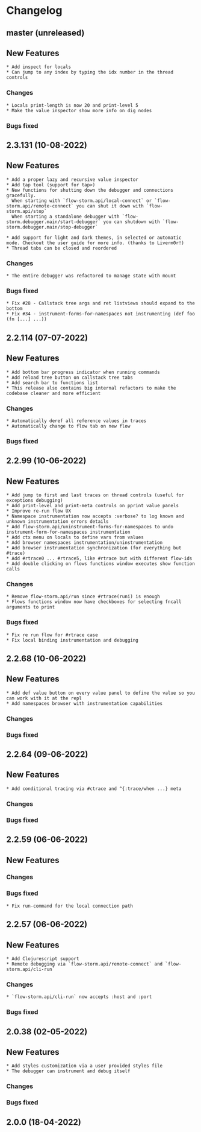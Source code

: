 # Changelog

## master (unreleased)
	
## New Features

	* Add inspect for locals
	* Can jump to any index by typing the idx number in the thread controls

### Changes

	* Locals print-length is now 20 and print-level 5
	* Make the value inspector show more info on dig nodes

### Bugs fixed

## 2.3.131 (10-08-2022)

## New Features

    * Add a proper lazy and recursive value inspector
	* Add tap tool (support for tap>)
	* New functions for shutting down the debugger and connections gracefully.
	  When starting with `flow-storm.api/local-connect` or `flow-storm.api/remote-connect` you can shut it down with `flow-storm.api/stop` 
	  When starting a standalone debugger with `flow-storm.debugger.main/start-debugger` you can shutdown with `flow-storm.debugger.main/stop-debugger`

    * Add support for light and dark themes, in selected or automatic mode. Checkout the user guide for more info. (thanks to Liverm0r!)
	* Thread tabs can be closed and reordered
	
### Changes

	* The entire debugger was refactored to manage state with mount
	
### Bugs fixed

    * Fix #28 - Callstack tree args and ret listviews should expand to the bottom
	* Fix #34 - instrument-forms-for-namespaces not instrumenting (def foo (fn [...] ...))
	
## 2.2.114 (07-07-2022)

## New Features

	* Add bottom bar progress indicator when running commands
	* Add reload tree button on callstack tree tabs
	* Add search bar to functions list
	* This release also contains big internal refactors	to make the codebase cleaner and more efficient
	
### Changes

	* Automatically deref all reference values in traces
	* Automatically change to flow tab on new flow
	
### Bugs fixed

## 2.2.99 (10-06-2022)

## New Features

	* Add jump to first and last traces on thread controls (useful for exceptions debugging)
	* Add print-level and print-meta controls on pprint value panels
    * Improve re-run flow UX
	* Namespace instrumentation now accepts :verbose? to log known and unknown instrumentation errors details
	* Add flow-storm.api/uninstrument-forms-for-namespaces to undo instrument-form-for-namespaces instrumentation
	* Add ctx menu on locals to define vars from values
	* Add browser namespaces instrumentation/uninstrumentation
	* Add browser instrumentation synchronization (for everything but #trace)
	* Add #rtrace0 ... #rtrace5, like #rtrace but with different flow-ids
	* Add double clicking on flows functions window executes show function calls
	
### Changes
    
	* Remove flow-storm.api/run since #rtrace(runi) is enough
	* Flows functions window now have checkboxes for selecting fncall arguments to print
	
### Bugs fixed
	
	* Fix re run flow for #rtrace case
	* Fix local binding instrumentation and debugging
	
## 2.2.68 (10-06-2022)

## New Features
	
	* Add def value button on every value panel to define the value so you can work with it at the repl
	* Add namespaces browser with instrumentation capabilities
	
### Changes
    
### Bugs fixed

## 2.2.64 (09-06-2022)

## New Features
	
	* Add conditional tracing via #ctrace and ^{:trace/when ...} meta
	
### Changes
    
### Bugs fixed

## 2.2.59 (06-06-2022)

## New Features

### Changes
    
### Bugs fixed

	* Fix run-command for the local connection path

## 2.2.57 (06-06-2022)

## New Features

	* Add Clojurescript support
	* Remote debugging via `flow-storm.api/remote-connect` and `flow-storm.api/cli-run`
    	
### Changes

	* `flow-storm.api/cli-run` now accepts :host and :port

### Bugs fixed

## 2.0.38 (02-05-2022)

## New Features

	* Add styles customization via a user provided styles file
	* The debugger can instrument and debug itself
	
### Changes

### Bugs fixed

## 2.0.0 (18-04-2022)

	

